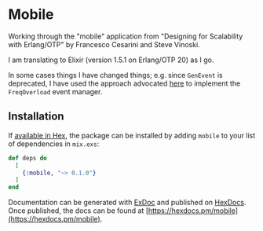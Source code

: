 # Mobile

Working through the "mobile" application from "Designing for Scalability with Erlang/OTP" by Francesco Cesarini and
Steve Vinoski.

I am translating to Elixir (version 1.5.1 on Erlang/OTP 20) as I go.

In some cases things I have changed things; e.g. since `GenEvent` is deprecated, I have used the approach advocated
[here](http://blog.plataformatec.com.br/2016/11/replacing-genevent-by-a-supervisor-genserver/) to implement the
`FreqOverload` event manager.

## Installation

If [available in Hex](https://hex.pm/docs/publish), the package can be installed
by adding `mobile` to your list of dependencies in `mix.exs`:

```elixir
def deps do
  [
    {:mobile, "~> 0.1.0"}
  ]
end
```

Documentation can be generated with [ExDoc](https://github.com/elixir-lang/ex_doc)
and published on [HexDocs](https://hexdocs.pm). Once published, the docs can
be found at [https://hexdocs.pm/mobile](https://hexdocs.pm/mobile).

